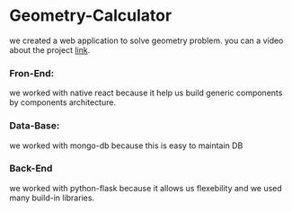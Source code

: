 # Geometry-Calculator

we created a web application to solve geometry problem. 
you can a video about the project [link](https://link-url-here.org).




### Fron-End:
we worked with native react because it help us build generic components by components architecture.

### Data-Base:

we worked with mongo-db because this is easy to maintain DB

### Back-End
we worked with python-flask because it allows us flexebility and we used many build-in libraries.
